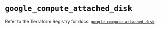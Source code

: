 # `google_compute_attached_disk`

Refer to the Terraform Registry for docs: [`google_compute_attached_disk`](https://registry.terraform.io/providers/hashicorp/google/5.12.0/docs/resources/compute_attached_disk).

